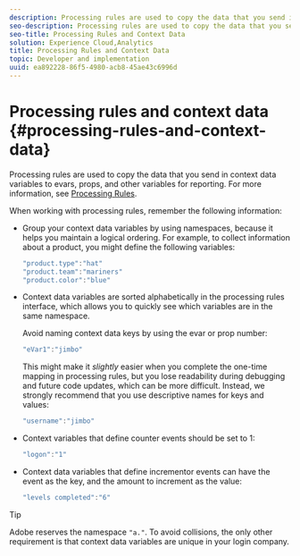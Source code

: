 ```yaml
---
description: Processing rules are used to copy the data that you send in context data variables to evars, props, and other variables for reporting.
seo-description: Processing rules are used to copy the data that you send in context data variables to evars, props, and other variables for reporting.
seo-title: Processing Rules and Context Data
solution: Experience Cloud,Analytics
title: Processing Rules and Context Data
topic: Developer and implementation
uuid: ea892228-86f5-4980-acb8-45ae43c6996d
---
```


# Processing rules and context data {#processing-rules-and-context-data}

Processing rules are used to copy the data that you send in context data variables to evars, props, and other variables for reporting. For more information, see [Processing Rules](https://docs.adobe.com/content/help/en/analytics/admin/admin-tools/processing-rules/processing-rules.html).

When working with processing rules, remember the following information:

* Group your context data variables by using namespaces, because it helps you maintain a logical ordering. For example, to collect information about a product, you might define the following variables: 

  ```js
  "product.type":"hat" 
  "product.team":"mariners" 
  "product.color":"blue"
  ```

* Context data variables are sorted alphabetically in the processing rules interface, which allows you to quickly see which variables are in the same namespace.

  Avoid naming context data keys by using the evar or prop number:

  ```js
  "eVar1":"jimbo"
  ```

  This might make it *slightly* easier when you complete the one-time mapping in processing rules, but you lose readability during debugging and future code updates, which can be more difficult. Instead, we strongly recommend that you use descriptive names for keys and values:

  ```js
  "username":"jimbo"
  ```

* Context variables that define counter events should be set to 1:

  ```js
  "logon":"1"
  ```

* Context data variables that define incrementor events can have the event as the key, and the amount to increment as the value:

  ```js
  "levels completed":"6"
  ```

>[!TIP]
>
>Adobe reserves the namespace `"a."`. To avoid collisions, the only other requirement is that context data variables are unique in your login company.

